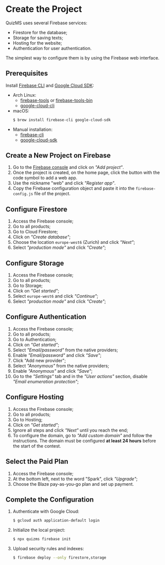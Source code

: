# Create the Project

QuizMS uses several Firebase services:
  - Firestore for the database;
  - Storage for saving texts;
  - Hosting for the website;
  - Authentication for user authentication.

The simplest way to configure them is by using the Firebase web interface.

## Prerequisites

Install [Firebase CLI](https://firebase.google.com/docs/cli) and [Google Cloud SDK](https://cloud.google.com/cli):

  - Arch Linux:
      - [firebase-tools](https://aur.archlinux.org/packages/firebase-tools/) or [firebase-tools-bin](https://aur.archlinux.org/packages/firebase-tools-bin/)
      - [google-cloud-cli](https://aur.archlinux.org/packages/google-cloud-cli)
  - macOS:
    ```sh
    $ brew install firebase-cli google-cloud-sdk
    ```
  - Manual installation:
      - [firebase-cli](https://firebase.google.com/docs/cli#install_the_firebase_cli)
      - [google-cloud-sdk](https://cloud.google.com/sdk/docs/install)

## Create a New Project on Firebase

1.  Go to the [Firebase console](https://console.firebase.google.com/) and click on *"Add project"*.
2.  Once the project is created, on the home page, click the button with the code symbol to add a web app.
3.  Use the nickname "web" and click *"Register app"*.
4.  Copy the Firebase configuration object and paste it into the `firebase-config.js` file of the project.

## Configure Firestore

1.  Access the Firebase console;
2.  Go to all products;
3.  Go to Cloud Firestore;
4.  Click on *"Create database"*;
5.  Choose the location `europe-west6` (Zurich) and click *"Next"*;
6.  Select *"production mode"* and click *"Create"*;

## Configure Storage

1.  Access the Firebase console;
2.  Go to all products;
3.  Go to Storage;
4.  Click on *"Get started"*;
5.  Select `europe-west6` and click *"Continue"*;
6.  Select *"production mode"* and click *"Create"*;

## Configure Authentication

1.  Access the Firebase console;
2.  Go to all products;
3.  Go to Authentication;
4.  Click on *"Get started"*;
5.  Select *"Email/password"* from the native providers;
6.  Enable *"Email/password"* and click *"Save"*;
7.  Click "Add new provider";
8.  Select *"Anonymous"* from the native providers;
9.  Enable *"Anonymous"* and click *"Save"*;
10. Go to the *"Settings"* tab and in the *"User actions"* section, disable *"Email enumeration protection"*;

## Configure Hosting

1.  Access the Firebase console;
2.  Go to all products;
3.  Go to Hosting;
4.  Click on *"Get started"*;
5.  Ignore all steps and click *"Next"* until you reach the end;
6.  To configure the domain, go to *"Add custom domain"* and follow the instructions. The domain must be configured **at least 24 hours** before the start of the contest.

## Select the Paid Plan

1.  Access the Firebase console;
2.  At the bottom left, next to the word "Spark", click *"Upgrade"*;
3.  Choose the Blaze pay-as-you-go plan and set up payment.

## Complete the Configuration

1.  Authenticate with Google Cloud:
    ```sh
    $ gcloud auth application-default login
    ```
2.  Initialize the local project:
    ```sh
    $ npx quizms firebase init
    ```
3.  Upload security rules and indexes:
    ```sh
    $ firebase deploy --only firestore,storage
    ```